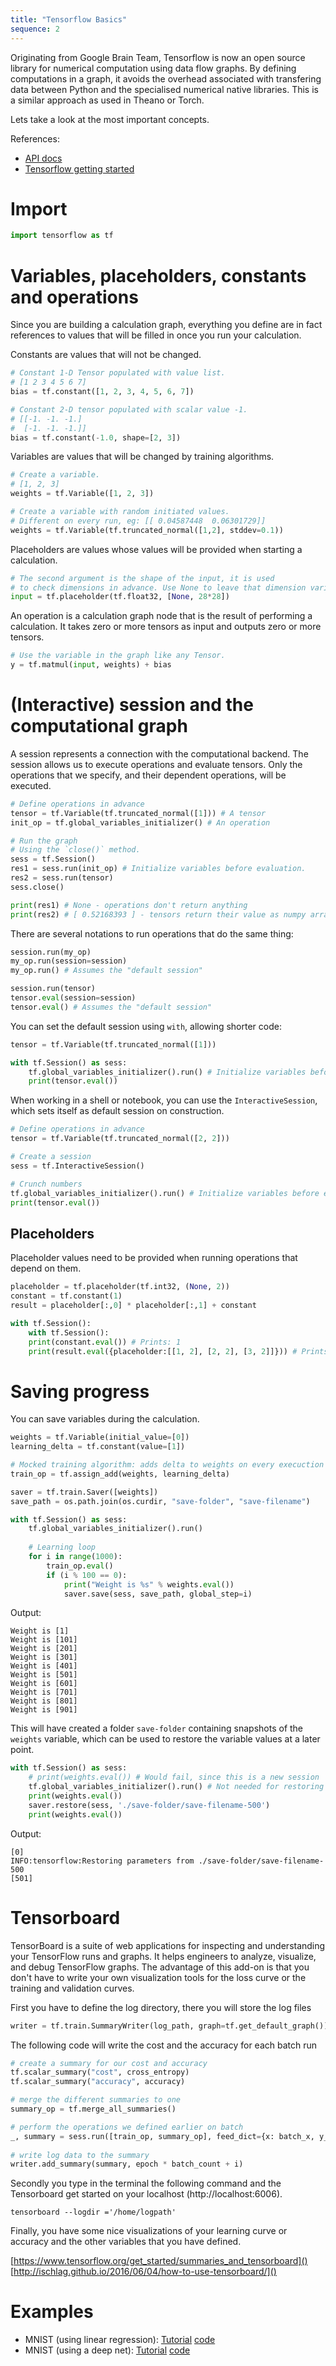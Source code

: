 ```yaml
---
title: "Tensorflow Basics"
sequence: 2
---
```


Originating from Google Brain Team, Tensorflow is now an open source library
for numerical computation using data flow graphs. By defining computations
in a graph, it avoids the overhead associated with transfering data between
Python and the specialised numerical native libraries. This is a similar
approach as used in Theano or Torch.


Lets take a look at the most important concepts.

References:

- [API docs](https://www.tensorflow.org/api_docs/python/)
- [Tensorflow getting started](https://www.tensorflow.org/get_started/)

# Import

```python
import tensorflow as tf
```

# Variables, placeholders, constants and operations

Since you are building a calculation graph, everything you define are in fact references to values that will be filled in once you run your calculation.

Constants are values that will not be changed.

```python
# Constant 1-D Tensor populated with value list.
# [1 2 3 4 5 6 7]
bias = tf.constant([1, 2, 3, 4, 5, 6, 7])

# Constant 2-D tensor populated with scalar value -1.
# [[-1. -1. -1.]
#  [-1. -1. -1.]]
bias = tf.constant(-1.0, shape=[2, 3])
```
 
Variables are values that will be changed by training algorithms.

```python
# Create a variable.
# [1, 2, 3]
weights = tf.Variable([1, 2, 3])

# Create a variable with random initiated values.
# Different on every run, eg: [[ 0.04587448  0.06301729]]
weights = tf.Variable(tf.truncated_normal([1,2], stddev=0.1))
```

Placeholders are values whose values will be provided when starting a calculation.

```python
# The second argument is the shape of the input, it is used
# to check dimensions in advance. Use None to leave that dimension variable.
input = tf.placeholder(tf.float32, [None, 28*28])
```

An operation is a calculation graph node that is the result
of performing a calculation. It takes zero or more tensors as
input and outputs zero or more tensors.

```python
# Use the variable in the graph like any Tensor.
y = tf.matmul(input, weights) + bias
```

# (Interactive) session and the computational graph

A session represents a connection with the computational backend.
The session allows us to execute operations and evaluate tensors.
Only the operations that we specify, and their dependent operations, will be executed.

```python
# Define operations in advance
tensor = tf.Variable(tf.truncated_normal([1])) # A tensor
init_op = tf.global_variables_initializer() # An operation

# Run the graph
# Using the `close()` method.
sess = tf.Session()
res1 = sess.run(init_op) # Initialize variables before evaluation.
res2 = sess.run(tensor)
sess.close()

print(res1) # None - operations don't return anything
print(res2) # [ 0.52168393 ] - tensors return their value as numpy arrays
```

There are several notations to run operations that do the same thing:

```python
session.run(my_op)
my_op.run(session=session)
my_op.run() # Assumes the "default session"

session.run(tensor)
tensor.eval(session=session)
tensor.eval() # Assumes the "default session"
```

You can set the default session using `with`, allowing shorter code:

```python
tensor = tf.Variable(tf.truncated_normal([1]))

with tf.Session() as sess:
    tf.global_variables_initializer().run() # Initialize variables before evaluation.
    print(tensor.eval())
```

When working in a shell or notebook, you can use the `InteractiveSession`, which sets itself as default session on construction.

```python
# Define operations in advance
tensor = tf.Variable(tf.truncated_normal([2, 2]))

# Create a session
sess = tf.InteractiveSession()

# Crunch numbers
tf.global_variables_initializer().run() # Initialize variables before evaluation.
print(tensor.eval())
```

## Placeholders

Placeholder values need to be provided when running operations that depend on them.

```python
placeholder = tf.placeholder(tf.int32, (None, 2))
constant = tf.constant(1)
result = placeholder[:,0] * placeholder[:,1] + constant

with tf.Session():
    with tf.Session():
    print(constant.eval()) # Prints: 1
    print(result.eval({placeholder:[[1, 2], [2, 2], [3, 2]]})) # Prints: [3 5 7]
```

# Saving progress

You can save variables during the calculation.

```python
weights = tf.Variable(initial_value=[0])
learning_delta = tf.constant(value=[1])

# Mocked training algorithm: adds delta to weights on every execuction
train_op = tf.assign_add(weights, learning_delta)

saver = tf.train.Saver([weights])
save_path = os.path.join(os.curdir, "save-folder", "save-filename")

with tf.Session() as sess:
    tf.global_variables_initializer().run()
    
    # Learning loop
    for i in range(1000):
        train_op.eval()
        if (i % 100 == 0):
            print("Weight is %s" % weights.eval())
            saver.save(sess, save_path, global_step=i)
```

Output:

```
Weight is [1]
Weight is [101]
Weight is [201]
Weight is [301]
Weight is [401]
Weight is [501]
Weight is [601]
Weight is [701]
Weight is [801]
Weight is [901]
```

This will have created a folder `save-folder` containing snapshots of the `weights` variable, which can be used to restore the variable values at a later point.

```python
with tf.Session() as sess:
    # print(weights.eval()) # Would fail, since this is a new session
    tf.global_variables_initializer().run() # Not needed for restoring
    print(weights.eval())
    saver.restore(sess, './save-folder/save-filename-500')
    print(weights.eval())
```

Output:

```
[0]
INFO:tensorflow:Restoring parameters from ./save-folder/save-filename-500
[501]
```

# Tensorboard
TensorBoard is a suite of web applications for inspecting and understanding your TensorFlow runs and graphs. It helps engineers to analyze, visualize, and debug TensorFlow graphs. The advantage of this add-on is that you don't have to write your own visualization tools for the loss curve or the training and validation curves. 

First you have to define the log directory, there you will store the log files
```python
writer = tf.train.SummaryWriter(log_path, graph=tf.get_default_graph())
```

The following code will write the cost and the accuracy for each batch run

```python
# create a summary for our cost and accuracy
tf.scalar_summary("cost", cross_entropy)
tf.scalar_summary("accuracy", accuracy)

# merge the different summaries to one 
summary_op = tf.merge_all_summaries()

# perform the operations we defined earlier on batch
_, summary = sess.run([train_op, summary_op], feed_dict={x: batch_x, y_: batch_y})
            
# write log data to the summary 
writer.add_summary(summary, epoch * batch_count + i)
```

Secondly you type in the terminal the following command and the Tensorboard get started on your localhost (http://localhost:6006).
```
tensorboard --logdir ='/home/logpath'
```

Finally, you have some nice visualizations of your learning curve or accuracy and the other variables that you have defined.

[https://www.tensorflow.org/get_started/summaries_and_tensorboard]()
[http://ischlag.github.io/2016/06/04/how-to-use-tensorboard/]()

# Examples

- MNIST (using linear regression): [Tutorial](https://www.tensorflow.org/get_started/mnist/beginners) [code](https://github.com/tensorflow/tensorflow/blob/r1.3/tensorflow/examples/tutorials/mnist/mnist_softmax.py)
- MNIST (using a deep net): [Tutorial](https://www.tensorflow.org/get_started/mnist/pros) [code](https://github.com/tensorflow/tensorflow/blob/r1.3/tensorflow/examples/tutorials/mnist/mnist_deep.py)
